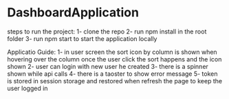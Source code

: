 # DashboardApplication

steps to run the project:
1- clone the repo
2- run npm install in the root folder
3- run npm start to start the application locally


Applicatio Guide:
1- in user screen the sort icon by column is shown when hovering over the column once the user click the sort happens and the icon shown
2- user can login with new user he created
3- there is a spinner shown while api calls
4- there is a taoster to show error message
5- token is stored in session storage and restored when refresh the page to keep the user logged in